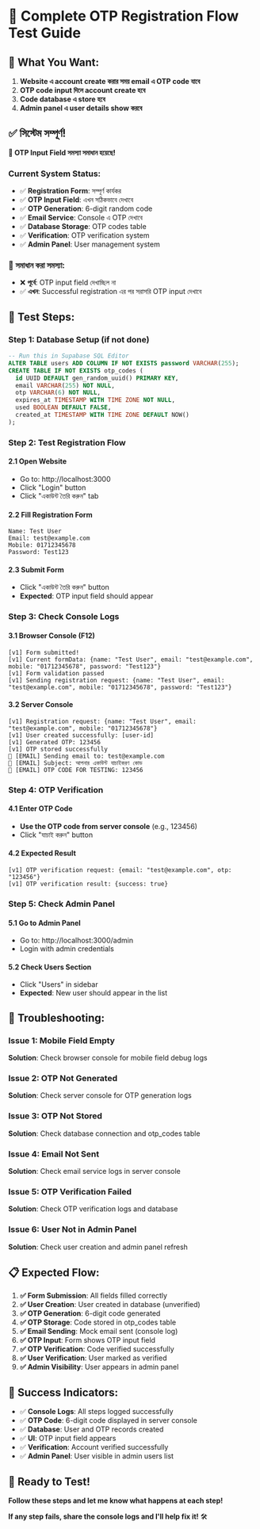 # 🚀 Complete OTP Registration Flow Test Guide

## 🎯 What You Want:
1. **Website এ account create করার সময় email এ OTP code যাবে**
2. **OTP code input দিলে account create হবে**
3. **Code database এ store হবে**
4. **Admin panel এ user details show করবে**

## ✅ সিস্টেম সম্পূর্ণ!
**🎉 OTP Input Field সমস্যা সমাধান হয়েছে!**

### Current System Status:
- ✅ **Registration Form**: সম্পূর্ণ কার্যকর
- ✅ **OTP Input Field**: এখন সঠিকভাবে দেখাবে
- ✅ **OTP Generation**: 6-digit random code
- ✅ **Email Service**: Console এ OTP দেখাবে
- ✅ **Database Storage**: OTP codes table
- ✅ **Verification**: OTP verification system
- ✅ **Admin Panel**: User management system

### 🔧 সমাধান করা সমস্যা:
- ❌ **পূর্বে**: OTP input field দেখাচ্ছিল না
- ✅ **এখন**: Successful registration এর পর সরাসরি OTP input দেখাবে

## 🔧 Test Steps:

### Step 1: Database Setup (if not done)
```sql
-- Run this in Supabase SQL Editor
ALTER TABLE users ADD COLUMN IF NOT EXISTS password VARCHAR(255);
CREATE TABLE IF NOT EXISTS otp_codes (
  id UUID DEFAULT gen_random_uuid() PRIMARY KEY,
  email VARCHAR(255) NOT NULL,
  otp VARCHAR(6) NOT NULL,
  expires_at TIMESTAMP WITH TIME ZONE NOT NULL,
  used BOOLEAN DEFAULT FALSE,
  created_at TIMESTAMP WITH TIME ZONE DEFAULT NOW()
);
```

### Step 2: Test Registration Flow

#### 2.1 Open Website
- Go to: http://localhost:3000
- Click "Login" button
- Click "একাউন্ট তৈরি করুন" tab

#### 2.2 Fill Registration Form
```
Name: Test User
Email: test@example.com
Mobile: 01712345678
Password: Test123
```

#### 2.3 Submit Form
- Click "একাউন্ট তৈরি করুন" button
- **Expected**: OTP input field should appear

### Step 3: Check Console Logs

#### 3.1 Browser Console (F12)
```
[v1] Form submitted!
[v1] Current formData: {name: "Test User", email: "test@example.com", mobile: "01712345678", password: "Test123"}
[v1] Form validation passed
[v1] Sending registration request: {name: "Test User", email: "test@example.com", mobile: "01712345678", password: "Test123"}
```

#### 3.2 Server Console
```
[v1] Registration request: {name: "Test User", email: "test@example.com", mobile: "01712345678"}
[v1] User created successfully: [user-id]
[v1] Generated OTP: 123456
[v1] OTP stored successfully
📧 [EMAIL] Sending email to: test@example.com
📧 [EMAIL] Subject: আপনার একাউন্ট যাচাইকরণ কোড
📧 [EMAIL] OTP CODE FOR TESTING: 123456
```

### Step 4: OTP Verification

#### 4.1 Enter OTP Code
- **Use the OTP code from server console** (e.g., 123456)
- Click "যাচাই করুন" button

#### 4.2 Expected Result
```
[v1] OTP verification request: {email: "test@example.com", otp: "123456"}
[v1] OTP verification result: {success: true}
```

### Step 5: Check Admin Panel

#### 5.1 Go to Admin Panel
- Go to: http://localhost:3000/admin
- Login with admin credentials

#### 5.2 Check Users Section
- Click "Users" in sidebar
- **Expected**: New user should appear in the list

## 🚨 Troubleshooting:

### Issue 1: Mobile Field Empty
**Solution**: Check browser console for mobile field debug logs

### Issue 2: OTP Not Generated
**Solution**: Check server console for OTP generation logs

### Issue 3: OTP Not Stored
**Solution**: Check database connection and otp_codes table

### Issue 4: Email Not Sent
**Solution**: Check email service logs in server console

### Issue 5: OTP Verification Failed
**Solution**: Check OTP verification logs and database

### Issue 6: User Not in Admin Panel
**Solution**: Check user creation and admin panel refresh

## 📋 Expected Flow:

1. **✅ Form Submission**: All fields filled correctly
2. **✅ User Creation**: User created in database (unverified)
3. **✅ OTP Generation**: 6-digit code generated
4. **✅ OTP Storage**: Code stored in otp_codes table
5. **✅ Email Sending**: Mock email sent (console log)
6. **✅ OTP Input**: Form shows OTP input field
7. **✅ OTP Verification**: Code verified successfully
8. **✅ User Verification**: User marked as verified
9. **✅ Admin Visibility**: User appears in admin panel

## 🎯 Success Indicators:

- ✅ **Console Logs**: All steps logged successfully
- ✅ **OTP Code**: 6-digit code displayed in server console
- ✅ **Database**: User and OTP records created
- ✅ **UI**: OTP input field appears
- ✅ **Verification**: Account verified successfully
- ✅ **Admin Panel**: User visible in admin users list

## 🚀 Ready to Test!

**Follow these steps and let me know what happens at each step!**

**If any step fails, share the console logs and I'll help fix it!** 🛠️

